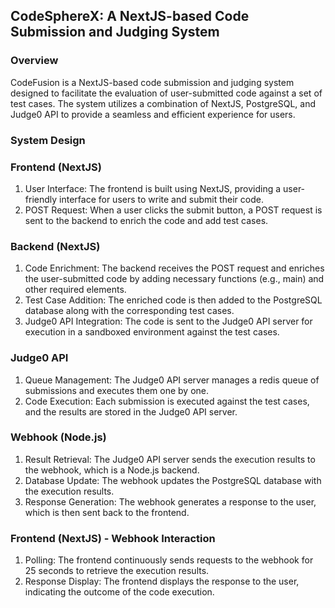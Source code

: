 ## CodeSphereX: A NextJS-based Code Submission and Judging System


### Overview

CodeFusion is a NextJS-based code submission and judging system designed to facilitate the evaluation of user-submitted code against a set of test cases. The system utilizes a combination of NextJS, PostgreSQL, and Judge0 API to provide a seamless and efficient experience for users.


### System Design


### Frontend (NextJS)

1. User Interface: The frontend is built using NextJS, providing a user-friendly interface for users to write and submit their code.
2. POST Request: When a user clicks the submit button, a POST request is sent to the backend to enrich the code and add test cases.

### Backend (NextJS)

1. Code Enrichment: The backend receives the POST request and enriches the user-submitted code by adding necessary functions (e.g., main) and other required elements.
2. Test Case Addition: The enriched code is then added to the PostgreSQL database along with the corresponding test cases.
3. Judge0 API Integration: The code is sent to the Judge0 API server for execution in a sandboxed environment against the test cases.

### Judge0 API

1. Queue Management: The Judge0 API server manages a redis queue of submissions and executes them one by one.
2. Code Execution: Each submission is executed against the test cases, and the results are stored in the Judge0 API server.

### Webhook (Node.js)

1. Result Retrieval: The Judge0 API server sends the execution results to the webhook, which is a Node.js backend.
2. Database Update: The webhook updates the PostgreSQL database with the execution results.
3. Response Generation: The webhook generates a response to the user, which is then sent back to the frontend.

### Frontend (NextJS) - Webhook Interaction

1. Polling: The frontend continuously sends requests to the webhook for 25 seconds to retrieve the execution results.
2. Response Display: The frontend displays the response to the user, indicating the outcome of the code execution.
